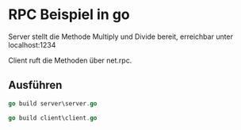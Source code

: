 # RPC Beispiel in go

Server stellt die Methode Multiply und Divide bereit, erreichbar unter localhost:1234

Client ruft die Methoden über net.rpc.

## Ausführen

```go
go build server\server.go
```

```go
go build client\client.go
```

